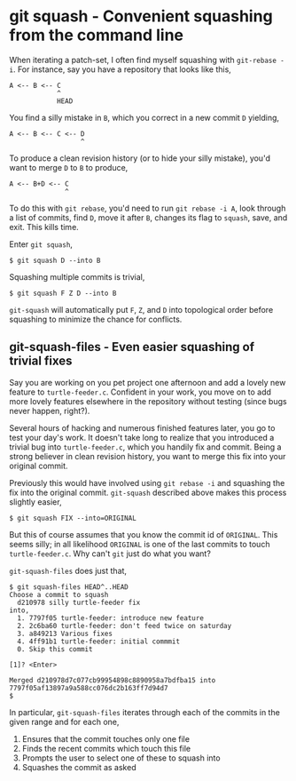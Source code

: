# git squash - Convenient squashing from the command line

When iterating a patch-set, I often find myself squashing with
`git-rebase -i`. For instance, say you have a repository that looks
like this,

    A <-- B <-- C
                ^
                HEAD

You find a silly mistake in `B`, which you correct in a new commit `D`
yielding,

    A <-- B <-- C <-- D
                      ^

To produce a clean revision history (or to hide your silly mistake),
you'd want to merge `D` to `B` to produce,

    A <-- B+D <-- C
                  ^

To do this with `git rebase`, you'd need to run `git rebase -i A`,
look through a list of commits, find `D`, move it after `B`, changes
its flag to `squash`, save, and exit. This kills time.

Enter `git squash`,

    $ git squash D --into B

Squashing multiple commits is trivial,

    $ git squash F Z D --into B

`git-squash` will automatically put `F`, `Z`, and `D` into topological
order before squashing to minimize the chance for conflicts.


## git-squash-files - Even easier squashing of trivial fixes

Say you are working on you pet project one afternoon and add a lovely
new feature to `turtle-feeder.c`. Confident in your work, you move on
to add more lovely features elsewhere in the repository without
testing (since bugs never happen, right?).

Several hours of hacking and numerous finished features later, you go
to test your day's work. It doesn't take long to realize that you
introduced a trivial bug into `turtle-feeder.c`, which you handily fix
and commit. Being a strong believer in clean revision history, you
want to merge this fix into your original commit.

Previously this would have involved using `git rebase -i` and
squashing the fix into the original commit. `git-squash` described
above makes this process slightly easier,

    $ git squash FIX --into=ORIGINAL

But this of course assumes that you know the commit id of `ORIGINAL`.
This seems silly; in all likelihood `ORIGINAL` is one of the last
commits to touch `turtle-feeder.c`. Why can't `git` just do what you
want?

`git-squash-files` does just that,

    $ git squash-files HEAD^..HEAD
    Choose a commit to squash
      d210978 silly turtle-feeder fix
    into,
      1. 7797f05 turtle-feeder: introduce new feature
      2. 2c6ba60 turtle-feeder: don't feed twice on saturday
      3. a849213 Various fixes
      4. 4ff91b1 turtle-feeder: initial commmit
      0. Skip this commit

    [1]? <Enter>

    Merged d210978d7c077cb99954898c8890958a7bdfba15 into 7797f05af13897a9a588cc076dc2b163ff7d94d7
    $ 

In particular, `git-squash-files` iterates through each of the commits
in the given range and for each one,

  1. Ensures that the commit touches only one file
  2. Finds the recent commits which touch this file
  3. Prompts the user to select one of these to squash into 
  4. Squashes the commit as asked
